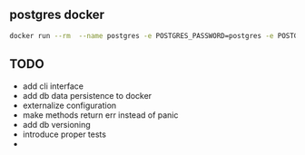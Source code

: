 ## postgres docker
```bash
docker run --rm  --name postgres -e POSTGRES_PASSWORD=postgres -e POSTGRES_DB=railway -p 5432:5432 -it postgres 
```

## TODO
- add cli interface
- add db data persistence to docker
- externalize configuration
- make methods return err instead of panic
- add db versioning
- introduce proper tests
- 